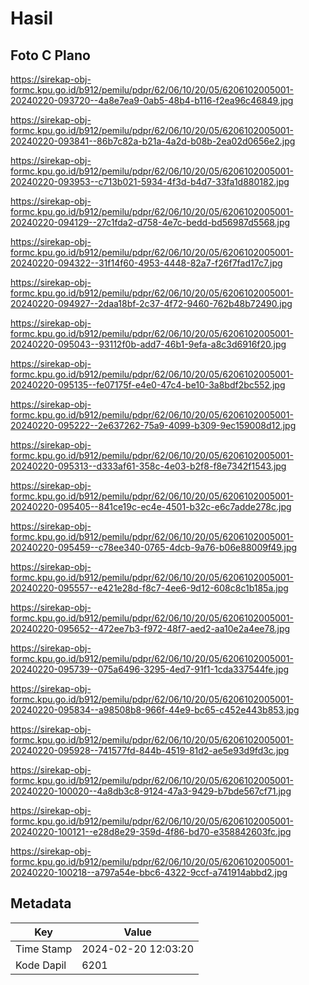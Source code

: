 # Hasil

## Foto C Plano

https://sirekap-obj-formc.kpu.go.id/b912/pemilu/pdpr/62/06/10/20/05/6206102005001-20240220-093720--4a8e7ea9-0ab5-48b4-b116-f2ea96c46849.jpg

https://sirekap-obj-formc.kpu.go.id/b912/pemilu/pdpr/62/06/10/20/05/6206102005001-20240220-093841--86b7c82a-b21a-4a2d-b08b-2ea02d0656e2.jpg

https://sirekap-obj-formc.kpu.go.id/b912/pemilu/pdpr/62/06/10/20/05/6206102005001-20240220-093953--c713b021-5934-4f3d-b4d7-33fa1d880182.jpg

https://sirekap-obj-formc.kpu.go.id/b912/pemilu/pdpr/62/06/10/20/05/6206102005001-20240220-094129--27c1fda2-d758-4e7c-bedd-bd56987d5568.jpg

https://sirekap-obj-formc.kpu.go.id/b912/pemilu/pdpr/62/06/10/20/05/6206102005001-20240220-094322--31f14f60-4953-4448-82a7-f26f7fad17c7.jpg

https://sirekap-obj-formc.kpu.go.id/b912/pemilu/pdpr/62/06/10/20/05/6206102005001-20240220-094927--2daa18bf-2c37-4f72-9460-762b48b72490.jpg

https://sirekap-obj-formc.kpu.go.id/b912/pemilu/pdpr/62/06/10/20/05/6206102005001-20240220-095043--93112f0b-add7-46b1-9efa-a8c3d6916f20.jpg

https://sirekap-obj-formc.kpu.go.id/b912/pemilu/pdpr/62/06/10/20/05/6206102005001-20240220-095135--fe07175f-e4e0-47c4-be10-3a8bdf2bc552.jpg

https://sirekap-obj-formc.kpu.go.id/b912/pemilu/pdpr/62/06/10/20/05/6206102005001-20240220-095222--2e637262-75a9-4099-b309-9ec159008d12.jpg

https://sirekap-obj-formc.kpu.go.id/b912/pemilu/pdpr/62/06/10/20/05/6206102005001-20240220-095313--d333af61-358c-4e03-b2f8-f8e7342f1543.jpg

https://sirekap-obj-formc.kpu.go.id/b912/pemilu/pdpr/62/06/10/20/05/6206102005001-20240220-095405--841ce19c-ec4e-4501-b32c-e6c7adde278c.jpg

https://sirekap-obj-formc.kpu.go.id/b912/pemilu/pdpr/62/06/10/20/05/6206102005001-20240220-095459--c78ee340-0765-4dcb-9a76-b06e88009f49.jpg

https://sirekap-obj-formc.kpu.go.id/b912/pemilu/pdpr/62/06/10/20/05/6206102005001-20240220-095557--e421e28d-f8c7-4ee6-9d12-608c8c1b185a.jpg

https://sirekap-obj-formc.kpu.go.id/b912/pemilu/pdpr/62/06/10/20/05/6206102005001-20240220-095652--472ee7b3-f972-48f7-aed2-aa10e2a4ee78.jpg

https://sirekap-obj-formc.kpu.go.id/b912/pemilu/pdpr/62/06/10/20/05/6206102005001-20240220-095739--075a6496-3295-4ed7-91f1-1cda337544fe.jpg

https://sirekap-obj-formc.kpu.go.id/b912/pemilu/pdpr/62/06/10/20/05/6206102005001-20240220-095834--a98508b8-966f-44e9-bc65-c452e443b853.jpg

https://sirekap-obj-formc.kpu.go.id/b912/pemilu/pdpr/62/06/10/20/05/6206102005001-20240220-095928--741577fd-844b-4519-81d2-ae5e93d9fd3c.jpg

https://sirekap-obj-formc.kpu.go.id/b912/pemilu/pdpr/62/06/10/20/05/6206102005001-20240220-100020--4a8db3c8-9124-47a3-9429-b7bde567cf71.jpg

https://sirekap-obj-formc.kpu.go.id/b912/pemilu/pdpr/62/06/10/20/05/6206102005001-20240220-100121--e28d8e29-359d-4f86-bd70-e358842603fc.jpg

https://sirekap-obj-formc.kpu.go.id/b912/pemilu/pdpr/62/06/10/20/05/6206102005001-20240220-100218--a797a54e-bbc6-4322-9ccf-a741914abbd2.jpg


## Metadata

| Key        | Value               |
| ---------- | ------------------- |
| Time Stamp | 2024-02-20 12:03:20 |
| Kode Dapil | 6201                |



